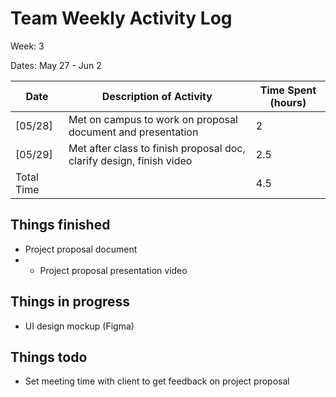 # Team Weekly Activity Log

Week: 3

Dates: May 27 - Jun 2

| Date       | Description of Activity                              | Time Spent (hours) |
|------------|------------------------------------------------------|--------------------|
| [05/28]    | Met on campus to work on proposal document and presentation | 2                  |
| [05/29]    | Met after class to finish proposal doc, clarify design, finish video  | 2.5      |
| Total Time |                                                      | 4.5                |

## Things finished
- Project proposal document
- - Project proposal presentation video

## Things in progress
- UI design mockup (Figma)

## Things todo
- Set meeting time with client to get feedback on project proposal
